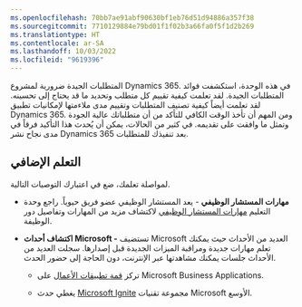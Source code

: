 ```yaml
---
ms.openlocfilehash: 70bb7ae91abf90630bf1eb76d51d94886a357f38
ms.sourcegitcommit: 7710129884e79bd01f1f02b3a66fa0f5f1d2b269
ms.translationtype: HT
ms.contentlocale: ar-SA
ms.lasthandoff: 10/03/2022
ms.locfileid: "9619396"
---
```

المتطلبات الجيدة ضرورية لمشروع Dynamics 365. في هذه الوحدة، استكشفت فوائد المتطلبات الجيدة. لقد تعلمت كيفية تقييم كل متطلب وتحديد ما قد يحتاج إلى تحسينه. لقد تعلمت أيضاً كيفية تصنيف المتطلبات وتقييم مدى ملاءمتها لإمكانيات تطبيق Dynamics 365. ومن المهم أن تأخذ الوقت الكافي للتأكد من أن متطلباتك عالية الجودة وتمثل ما وافقت على تقديمه. في كثير من الحالات، يمكن أن يُحدث هذا التأكيد فرقاً في مدى نجاح نشر Dynamics 365 بعد تنفيذك للمتطلبات.

## <a name="further-learning"></a>التعلم الإضافي

لمواصلة تعلمك، ضع في اعتبارك التوصيات التالية.

- **مهارات المستشار الوظيفي** - يعد المستشار الوظيفي عضو فريق حيوياً. راجع وحدة التعليم [مهارات المستشار الوظيفي](/learn/modules/functional-consultant-skills/?azure-portal=true) لاكتشاف مزيد من المهارات وتفاصيل دور الوظيفة.

- **اكتشاف أحداث Microsoft -** تستضيف Microsoft العديد من الأحداث حيث يمكنك تعلم مهارات جديدة ومراقبة الميزات الجديدة قبل إصدارها. سجلت العديد من الأحداث جلسات يمكنك مشاهدتها عبر الإنترنت، دون الحاجة إلى حضور الحدث.

  - تركز [قمة تطبيقات الأعمال](https://mymbas.microsoft.com/home/?azure-portal=true) على Microsoft Business Applications.

  - يغطي حدث [Microsoft Ignite](https://ignite.microsoft.com/home/?azure-portal=true) مجموعة تقنيات Microsoft الأوسع.
